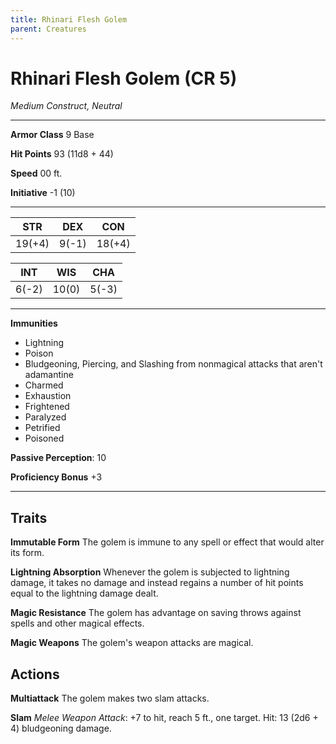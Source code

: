 ```yaml
---
title: Rhinari Flesh Golem
parent: Creatures
---
```


# Rhinari Flesh Golem (CR 5)
*Medium Construct, Neutral*

---

**Armor Class** 9 Base

**Hit Points** 93 (11d8 + 44)

**Speed** 00 ft.

**Initiative** -1 (10)

---

| STR | DEX | CON |
|:---:|:---:|:---:|
| 19(+4) | 9(-1) | 18(+4) |

| INT | WIS | CHA |
|:---:|:---:|:---:|
| 6(-2) | 10(0) | 5(-3) |

---

**Immunities** 

- Lightning
- Poison 
- Bludgeoning, Piercing, and Slashing from nonmagical attacks that aren't adamantine
- Charmed
- Exhaustion
- Frightened
- Paralyzed
- Petrified
- Poisoned

**Passive Perception**: 10

**Proficiency Bonus** +3

---

## Traits

**Immutable Form** The golem is immune to any spell or effect that would alter its form.

**Lightning Absorption** Whenever the golem is subjected to lightning damage, it takes no damage and instead regains a number of hit points equal to the lightning damage dealt.

**Magic Resistance** The golem has advantage on saving throws against spells and other magical effects.

**Magic Weapons** The golem's weapon attacks are magical.

## Actions

**Multiattack** The golem makes two slam attacks.

**Slam** *Melee Weapon Attack*: +7 to hit, reach 5 ft., one target. Hit: 13 (2d6 + 4) bludgeoning damage.